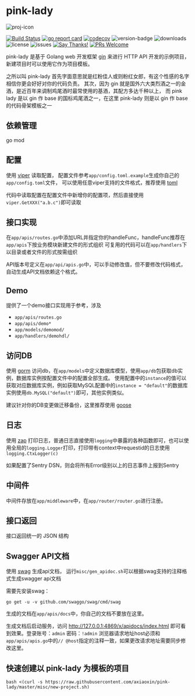 # pink-lady

![proj-icon](https://raw.githubusercontent.com/axiaoxin/pink-lady/master/logo.png)

[![Build Status](https://travis-ci.org/axiaoxin/pink-lady.svg?branch=master)](https://travis-ci.org/axiaoxin/pink-lady)
[![go report card](https://goreportcard.com/badge/github.com/axiaoxin/pink-lady)](https://goreportcard.com/report/github.com/axiaoxin/pink-lady)
[![codecov](https://codecov.io/gh/axiaoxin/pink-lady/branch/master/graph/badge.svg)](https://codecov.io/gh/axiaoxin/pink-lady)
![version-badge](https://img.shields.io/github/release/axiaoxin/pink-lady.svg)
![downloads](https://img.shields.io/github/downloads/axiaoxin/pink-lady/total.svg)
![license](https://img.shields.io/github/license/axiaoxin/pink-lady.svg)
![issues](https://img.shields.io/github/issues/axiaoxin/pink-lady.svg)
[![Say Thanks!](https://img.shields.io/badge/Say%20Thanks-!-1EAEDB.svg)](https://saythanks.io/to/axiaoxin)
[![PRs Welcome](https://img.shields.io/badge/PRs-welcome-brightgreen.svg)](https://github.com/axiaoxin/pink-lady/pulls)

pink-lady 是基于 Golang web 开发框架 [gin](https://github.com/gin-gonic/gin)
来进行 HTTP API 开发的示例项目，新建项目时可以使用它作为项目模板。

之所以叫 pink-lady 首先字面意思就是红粉佳人或则粉红女郎，有这个性感的名字相信你更会好好对你的代码负责。
其次，因为 gin 就是国外六大类烈酒之一的金酒，是近百年来调制鸡尾酒时最常使用的基酒，其配方多达千种以上，
而 pink lady 是以 gin 作 base 的国标鸡尾酒之一，在这里 pink-lady 则是以 gin 作 base 的代码骨架模板之一

## 依赖管理

go mod

## 配置

使用 [viper](https://github.com/spf13/viper) 读取配置，
配置文件参考`app/config.toml.example`生成你自己的`app/config.toml`文件，
可以使用任意viper支持的文件格式，推荐使用 [toml](https://github.com/toml-lang/toml)

代码中读取配置在配置文件中新增你的配置项，然后直接使用`viper.GetXXX("a.b.c")`即可读取

## 接口实现

在`app/apis/routes.go`中添加URL并指定你的handleFunc，handleFunc推荐在`app/apis`下按业务模块新建文件的形式组织
可复用的代码可以在`app/handlers`下以目录或者文件的形式按需组织

API版本号定义在`app/api/apis.go`中，可以手动修改值，但不要修改代码格式，自动生成API文档依赖这个格式。

## Demo

提供了一个demo接口实现用于参考，涉及

- `app/apis/routes.go`
- `app/apis/demo*`
- `app/models/demomod/`
- `app/handlers/demohdl/`

## 访问DB

使用 [gorm](https://github.com/jinzhu/gorm) 访问db，在`app/models`中定义数据库模型，使用`app/db`包获取db实例，数据库实例按配置文件中的配置全部生成。
使用配置中的`instance`的值可以获取对应数据库实例，例如获取MySQL配置中的`instance = "default"`的数据库实例使用`db.MySQL("default")`即可，其他实例类似。

建议针对你的DB变更做迁移备份，这里推荐使用 [goose](https://github.com/pressly/goose)

## 日志

使用 [zap](https://github.com/uber-go/zap) 打印日志，普通日志直接使用`logging`中暴露的各种函数即可，也可以使用全局的`logging.Logger`打印，打印带有context中requestid的日志使用`logging.CtxLogger(c)`

如果配置了Sentry DSN，则会将所有Error级别以上的日志事件上报到Sentry

## 中间件

中间件存放在`app/middleware`中，在`app/router/router.go`进行注册。

## 接口返回

接口返回统一的 JSON 结构

## Swagger API文档

使用 [swag](https://github.com/swaggo/swag) 生成api文档，
运行`misc/gen_apidoc.sh`可以根据swag支持的注释格式生成swagger api文档

需要先安装swag：

```
go get -u -v github.com/swaggo/swag/cmd/swag
```

生成的文档在`app/apis/docs`中，你自己的文档不要放在这里。

生成文档后启动服务，访问 <http://127.0.0.1:4869/x/apidocs/index.html> 即可看到效果。登录账号：`admin`  密码：`!admin`
浏览器请求地址host必须和`app/apis/apis.go`中的`// @host`指定的注释一致，如果更改请求地址需要同步修改这里。

## 快速创建以 pink-lady 为模板的项目

```
bash <(curl -s https://raw.githubusercontent.com/axiaoxin/pink-lady/master/misc/new-project.sh)
```
